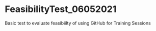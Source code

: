 # FeasibilityTest_06052021
Basic test to evaluate feasibiilty of using GitHub for Training Sessions
